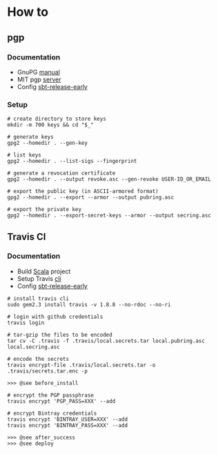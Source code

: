 # How to

## pgp

### Documentation

* GnuPG [manual](https://www.gnupg.org/gph/en/manual.html)
* MIT pgp [server](http://pgp.mit.edu)
* Config [sbt-release-early](https://github.com/scalacenter/sbt-release-early/wiki/How-to-create-a-gpg-key)

### Setup

```
# create directory to store keys
mkdir -m 700 keys && cd "$_"

# generate keys
gpg2 --homedir . --gen-key

# list keys
gpg2 --homedir . --list-sigs --fingerprint

# generate a revocation certificate
gpg2 --homedir . --output revoke.asc --gen-revoke USER-ID_OR_EMAIL

# export the public key (in ASCII-armored format)
gpg2 --homedir . --export --armor --output pubring.asc

# export the private key
gpg2 --homedir . --export-secret-keys --armor --output secring.asc
```

## Travis CI

### Documentation

* Build [Scala](https://docs.travis-ci.com/user/languages/scala) project
* Setup Travis [cli](https://github.com/travis-ci/travis.rb#installation)
* Config [sbt-release-early](https://github.com/scalacenter/sbt-release-early/wiki/How-to-release-in-Travis-(CI))

```
# install travis cli
sudo gem2.3 install travis -v 1.8.8 --no-rdoc --no-ri

# login with github credentials
travis login

# tar-gzip the files to be encoded
tar cv -C .travis -f .travis/local.secrets.tar local.pubring.asc local.secring.asc

# encode the secrets
travis encrypt-file .travis/local.secrets.tar -o .travis/secrets.tar.enc -p

>>> @see before_install

# encrypt the PGP passphrase
travis encrypt 'PGP_PASS=XXX' --add

# encrypt Bintray credentials
travis encrypt 'BINTRAY_USER=XXX' --add
travis encrypt 'BINTRAY_PASS=XXX' --add

>>> @see after_success
>>> @see deploy
```
